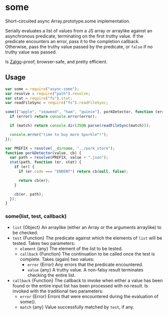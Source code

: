 # some

Short-circuited async Array.prototype.some implementation.

Serially evaluates a list of values from a JS array or arraylike
against an asynchronous predicate, terminating on the first truthy
value. If the predicate encounters an error, pass it to the completion
callback. Otherwise, pass the truthy value passed by the predicate, or
`false` if no truthy value was passed.

Is
[Zalgo](http://blog.izs.me/post/59142742143/designing-apis-for-asynchrony)-proof,
browser-safe, and pretty efficient.
































<extoc></extoc>

## Usage

```javascript
var some = require("async-some");
var resolve = require("path").resolve;
var stat = require("fs").stat;
var readFileSync = require("fs").readFileSync;

some(["apple", "seaweed", "ham", "quince"], porkDetector, function (error, match) {
  if (error) return console.error(error);

  if (match) return console.dir(JSON.parse(readFileSync(match)));

  console.error("time to buy more Sporkle™!");
});

var PREFIX = resolve(__dirname, "../pork_store");
function porkDetector(value, cb) {
  var path = resolve(PREFIX, value + ".json");
  stat(path, function (er, stat) {
    if (er) {
      if (er.code === "ENOENT") return cb(null, false);

      return cb(er);
    }

    cb(er, path);
  });
}
```

### some(list, test, callback)

* `list` {Object} An arraylike (either an Array or the arguments arraylike) to
  be checked.
* `test` {Function} The predicate against which the elements of `list` will be
  tested. Takes two parameters:
  * `element` {any} The element of the list to be tested.
  * `callback` {Function} The continuation to be called once the test is
    complete. Takes (again) two values:
    * `error` {Error} Any errors that the predicate encountered.
    * `value` {any} A truthy value. A non-falsy result terminates checking the
      entire list.
* `callback` {Function} The callback to invoke when either a value has been
  found or the entire input list has been processed with no result. Is invoked
  with the traditional two parameters:
  * `error` {Error} Errors that were encountered during the evaluation of some().
  * `match` {any} Value successfully matched by `test`, if any.

